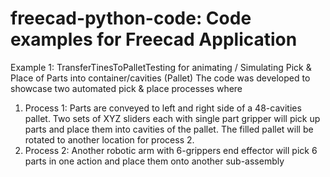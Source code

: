 # freecad-python-code: Code examples for Freecad Application
Example 1: TransferTinesToPalletTesting for animating / Simulating Pick & Place of Parts into container/cavities (Pallet)
The code was developed to showcase two automated pick & place processes where 
1) Process 1: Parts are conveyed to left and right side of a 48-cavities pallet. Two sets of XYZ sliders each with single part 
   gripper will pick up parts and place them into cavities of the pallet. The filled pallet will be rotated to another location for process 2.
2) Process 2: Another robotic arm with 6-grippers end effector will pick 6 parts in one action and place them onto another
   sub-assembly  
